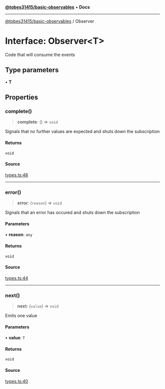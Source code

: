 [**@tobes31415/basic-observables**](../README.md) • **Docs**

***

[@tobes31415/basic-observables](../globals.md) / Observer

# Interface: Observer\<T\>

Code that will consume the events

## Type parameters

• **T**

## Properties

### complete()

> **complete**: () => `void`

Signals that no further values are expected and shuts down the subscription

#### Returns

`void`

#### Source

[types.ts:48](https://github.com/tobes31415/basic-observables/blob/c3e2dc2c699ee60e9f4a58e029cf80562cb6c910/src/types.ts#L48)

***

### error()

> **error**: (`reason`) => `void`

Signals that an error has occured and shuts down the subscription

#### Parameters

• **reason**: `any`

#### Returns

`void`

#### Source

[types.ts:44](https://github.com/tobes31415/basic-observables/blob/c3e2dc2c699ee60e9f4a58e029cf80562cb6c910/src/types.ts#L44)

***

### next()

> **next**: (`value`) => `void`

Emits one value

#### Parameters

• **value**: `T`

#### Returns

`void`

#### Source

[types.ts:40](https://github.com/tobes31415/basic-observables/blob/c3e2dc2c699ee60e9f4a58e029cf80562cb6c910/src/types.ts#L40)
